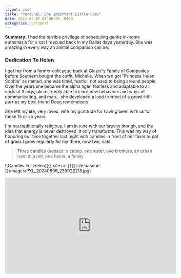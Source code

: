 ```yaml
---
layout: post
title: "Personal: One Important Little Loss"
date: 2024-08-07 07:00:00 -0400
categories: personal
---
```


**Summary:** I had the terrible privilege of scheduling gentle in-home euthanasia for a cat I rescued back in my Dallas days yesterday. She was amazing in every way an animal companion can be.

<!--more-->

### Dedication To Helen

I got her from a former colleague back at Glazer's Family of Companies before Southern bought the outfit. Michelle. When we got "Princess Helen Sophia" as named, she was timid, fearful, not used to being around people. Over the years she became the alpha tiger, fearless and adaptable to all sorts of things, almost eerily able to learn new behaviors and ways of communicating, and man... she developed a loud trumpet of a growl-trill-purr as my best friend Doug rememebers.

She left my life, very loved, with my gratitude for having been with us for these 15 or so years.

I'm not traditionally religious, I am in tune with our brevity though, and the idea that energy is never destroyed, it only transforms. This was my way of honoring our time together last night with candles in front of her favorite pot of grass I grow regularly for my three, now two, cats.

> Three candles dressed in catnip, one sister, two brothers, an urban lawn in a pot, one home, a family

![Candles For Helen]({{ site.url }}{{ site.baseurl }}/images/PXL_20240806_235922218.jpg)


<iframe width="560" height="315" src="https://www.youtube.com/embed/tZzheI_VUpY" frameborder="0" allow="accelerometer; autoplay; encrypted-media; gyroscope; picture-in-picture" allowfullscreen></iframe>